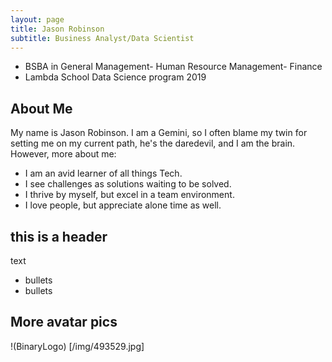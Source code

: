 ```yaml
---
layout: page
title: Jason Robinson
subtitle: Business Analyst/Data Scientist
---
```

- BSBA in General Management-
   Human Resource Management-
   Finance
- Lambda School Data Science program 2019

## About Me

My name is Jason Robinson. I am a Gemini, so I often 
blame my twin for setting me on my current path, he's the
daredevil, and I am the brain. However, more about me:
- I am an avid learner of all things Tech.
- I see challenges as solutions waiting to be solved.
- I thrive by myself, but excel in a team environment.
- I love people, but appreciate alone time as well.


## this is a header

text
- bullets
- bullets

## More avatar pics

!(BinaryLogo) [/img/493529.jpg]
